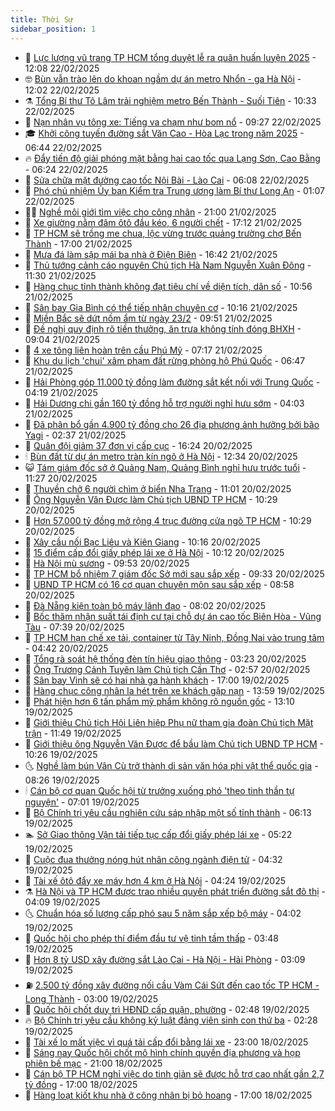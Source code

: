 ```yaml
---
title: Thời Sự
sidebar_position: 1
---
```


<!-- vnexpress-thoi-su:START -->
- 🦒 [Lực lượng vũ trang TP HCM tổng duyệt lễ ra quân huấn luyện 2025](https://vnexpress.net/luc-luong-vu-trang-tp-hcm-tong-duyet-le-ra-quan-huan-luyen-2025-4852813.html) - 12:08 22/02/2025
- 🤓 [Bùn vẫn trào lên do khoan ngầm dự án metro Nhổn - ga Hà Nội](https://vnexpress.net/bun-van-trao-len-do-khoan-ngam-du-an-metro-nhon-ga-ha-noi-4852797.html) - 12:02 22/02/2025
- ⚗️ [Tổng Bí thư Tô Lâm trải nghiệm metro Bến Thành - Suối Tiên](https://vnexpress.net/tong-bi-thu-to-lam-trai-nghiem-metro-ben-thanh-suoi-tien-4852795.html) - 10:33 22/02/2025
- 🌊 [Nạn nhân vụ tông xe: Tiếng va chạm như bom nổ](https://vnexpress.net/nan-nhan-vu-tong-xe-tieng-va-cham-nhu-bom-no-4852748.html) - 09:27 22/02/2025
- 🎓 [Khởi công tuyến đường sắt Văn Cao - Hòa Lạc trong năm 2025](https://vnexpress.net/khoi-cong-tuyen-duong-sat-van-cao-hoa-lac-trong-nam-2025-4852698.html) - 06:44 22/02/2025
- 🔥 [Đẩy tiến độ giải phóng mặt bằng hai cao tốc qua Lạng Sơn, Cao Bằng](https://vnexpress.net/day-tien-do-giai-phong-mat-bang-hai-cao-toc-qua-lang-son-cao-bang-4852706.html) - 06:24 22/02/2025
- 🦏 [Sửa chữa mặt đường cao tốc Nội Bài - Lào Cai](https://vnexpress.net/sua-chua-mat-duong-cao-toc-noi-bai-lao-cai-4852685.html) - 06:08 22/02/2025
- 👺 [Phó chủ nhiệm Ủy ban Kiểm tra Trung ương làm Bí thư Long An](https://vnexpress.net/pho-chu-nhiem-uy-ban-kiem-tra-trung-uong-lam-bi-thu-long-an-4851341.html) - 01:07 22/02/2025
- 🧑‍🏫 [Nghề môi giới tìm việc cho công nhân](https://vnexpress.net/nghe-moi-gioi-tim-viec-cho-cong-nhan-4852022.html) - 21:00 21/02/2025
- 🚦 [Xe giường nằm đâm ôtô đầu kéo, 6 người chết](https://vnexpress.net/xe-giuong-nam-dam-oto-dau-keo-6-nguoi-chet-4852572.html) - 17:12 21/02/2025
- 🎉 [TP HCM sẽ trồng me chua, lộc vừng trước quảng trường chợ Bến Thành](https://vnexpress.net/tp-hcm-se-trong-me-chua-loc-vung-truoc-quang-truong-cho-ben-thanh-4852553.html) - 17:00 21/02/2025
- 🦒 [Mưa đá làm sập mái ba nhà ở Điện Biên](https://vnexpress.net/mua-da-lam-sap-mai-ba-nha-o-dien-bien-4852568.html) - 16:42 21/02/2025
- 🤗 [Thủ tướng cảnh cáo nguyên Chủ tịch Hà Nam Nguyễn Xuân Đông](https://vnexpress.net/thu-tuong-canh-cao-nguyen-chu-tich-ha-nam-nguyen-xuan-dong-4852502.html) - 11:30 21/02/2025
- 💼 [Hàng chục tỉnh thành không đạt tiêu chí về diện tích, dân số](https://vnexpress.net/hang-chuc-tinh-thanh-khong-dat-tieu-chi-ve-dien-tich-dan-so-4852346.html) - 10:56 21/02/2025
- 🤩 [Sân bay Gia Bình có thể tiếp nhận chuyên cơ](https://vnexpress.net/san-bay-gia-binh-co-the-tiep-nhan-chuyen-co-4852452.html) - 10:16 21/02/2025
- 🤡 [Miền Bắc sẽ dứt nồm ẩm từ ngày 23/2](https://vnexpress.net/mien-bac-se-dut-nom-am-tu-ngay-23-2-4852411.html) - 09:51 21/02/2025
- 💯 [Đề nghị quy định rõ tiền thưởng, ăn trưa không tính đóng BHXH](https://vnexpress.net/de-nghi-quy-dinh-ro-tien-thuong-an-trua-khong-tinh-dong-bhxh-4852362.html) - 09:04 21/02/2025
- 👺 [4 xe tông liên hoàn trên cầu Phú Mỹ](https://vnexpress.net/4-xe-tong-lien-hoan-tren-cau-phu-my-4852360.html) - 07:17 21/02/2025
- 🌮 [Khu du lịch &#39;chui&#39; xâm phạm đất rừng phòng hộ Phú Quốc](https://vnexpress.net/khu-du-lich-chui-xam-pham-dat-rung-phong-ho-phu-quoc-4852333.html) - 06:47 21/02/2025
- 🥸 [Hải Phòng góp 11.000 tỷ đồng làm đường sắt kết nối với Trung Quốc](https://vnexpress.net/hai-phong-gop-11-000-ty-dong-lam-duong-sat-ket-noi-voi-trung-quoc-4852261.html) - 04:19 21/02/2025
- 🐻 [Hải Dương chi gần 160 tỷ đồng hỗ trợ người nghỉ hưu sớm](https://vnexpress.net/hai-duong-chi-gan-160-ty-dong-ho-tro-nguoi-nghi-huu-som-4852075.html) - 04:03 21/02/2025
- 👀 [Đã phân bổ gần 4.900 tỷ đồng cho 26 địa phương ảnh hưởng bởi bão Yagi](https://vnexpress.net/da-phan-bo-gan-4-900-ty-dong-cho-26-dia-phuong-anh-huong-boi-bao-yagi-4852164.html) - 02:37 21/02/2025
- 🤔 [Quân đội giảm 37 đơn vị cấp cục](https://vnexpress.net/quan-doi-giam-37-don-vi-cap-cuc-4852091.html) - 16:24 20/02/2025
- 🕯 [Bùn đất từ dự án metro tràn kín ngõ ở Hà Nội](https://vnexpress.net/bun-dat-tu-du-an-metro-tran-kin-ngo-o-ha-noi-4852058.html) - 12:34 20/02/2025
- 😺 [Tám giám đốc sở ở Quảng Nam, Quảng Bình nghỉ hưu trước tuổi](https://vnexpress.net/tam-giam-doc-so-o-quang-nam-quang-binh-nghi-huu-truoc-tuoi-4852007.html) - 11:27 20/02/2025
- 🦆 [Thuyền chở 6 người chìm ở biển Nha Trang](https://vnexpress.net/thuyen-cho-6-nguoi-chim-o-bien-nha-trang-4852051.html) - 11:01 20/02/2025
- 🧰 [Ông Nguyễn Văn Được làm Chủ tịch UBND TP HCM](https://vnexpress.net/ong-nguyen-van-duoc-lam-chu-tich-ubnd-tp-hcm-4851388.html) - 10:29 20/02/2025
- 🦍 [Hơn 57.000 tỷ đồng mở rộng 4 trục đường cửa ngõ TP HCM](https://vnexpress.net/hon-57-000-ty-dong-mo-rong-4-truc-duong-cua-ngo-tp-hcm-4851990.html) - 10:29 20/02/2025
- 🧰 [Xây cầu nối Bạc Liêu và Kiên Giang](https://vnexpress.net/xay-cau-noi-bac-lieu-va-kien-giang-4852012.html) - 10:16 20/02/2025
- 💃 [15 điểm cấp đổi giấy phép lái xe ở Hà Nội](https://vnexpress.net/15-diem-cap-doi-giay-phep-lai-xe-o-ha-noi-4851965.html) - 10:12 20/02/2025
- 🧰 [Hà Nội mù sương](https://vnexpress.net/ha-noi-mu-suong-4851985.html) - 09:53 20/02/2025
- 🚀 [TP HCM bổ nhiệm 7 giám đốc Sở mới sau sắp xếp](https://vnexpress.net/tp-hcm-bo-nhiem-7-giam-doc-so-moi-sau-sap-xep-4851833.html) - 09:33 20/02/2025
- 🎊 [UBND TP HCM có 16 cơ quan chuyên môn sau sắp xếp](https://vnexpress.net/ubnd-tp-hcm-co-16-co-quan-chuyen-mon-sau-sap-xep-4851974.html) - 08:58 20/02/2025
- 🤭 [Đà Nẵng kiện toàn bộ máy lãnh đạo](https://vnexpress.net/da-nang-kien-toan-bo-may-lanh-dao-4851907.html) - 08:02 20/02/2025
- 🤗 [Bốc thăm nhận suất tái định cư tại chỗ dự án cao tốc Biên Hòa - Vũng Tàu](https://vnexpress.net/boc-tham-nhan-suat-tai-dinh-cu-tai-cho-du-an-cao-toc-bien-hoa-vung-tau-4851919.html) - 07:39 20/02/2025
- 🌈 [TP HCM hạn chế xe tải, container từ Tây Ninh, Đồng Nai vào trung tâm](https://vnexpress.net/tp-hcm-han-che-xe-tai-container-tu-tay-ninh-dong-nai-vao-trung-tam-4851862.html) - 04:42 20/02/2025
- 🦣 [Tổng rà soát hệ thống đèn tín hiệu giao thông](https://vnexpress.net/tong-ra-soat-he-thong-den-tin-hieu-giao-thong-4851768.html) - 03:23 20/02/2025
- 🎡 [Ông Trương Cảnh Tuyên làm Chủ tịch Cần Thơ](https://vnexpress.net/ong-truong-canh-tuyen-lam-chu-tich-can-tho-4851720.html) - 02:57 20/02/2025
- 🦏 [Sân bay Vinh sẽ có hai nhà ga hành khách](https://vnexpress.net/san-bay-vinh-se-co-hai-nha-ga-hanh-khach-4851652.html) - 17:00 19/02/2025
- 🎊 [Hàng chục công nhân la hét trên xe khách gặp nạn](https://vnexpress.net/hang-chuc-cong-nhan-la-het-tren-xe-khach-gap-nan-4851636.html) - 13:59 19/02/2025
- 🫶 [Phát hiện hơn 6 tấn phẩm mỹ phẩm không rõ nguồn gốc](https://vnexpress.net/phat-hien-hon-6-tan-pham-my-pham-khong-ro-nguon-goc-4851589.html) - 13:10 19/02/2025
- 🤔 [Giới thiệu Chủ tịch Hội Liên hiệp Phụ nữ tham gia đoàn Chủ tịch Mặt trận](https://vnexpress.net/gioi-thieu-chu-tich-hoi-lien-hiep-phu-nu-tham-gia-doan-chu-tich-mat-tran-4851597.html) - 11:49 19/02/2025
- 🤠 [Giới thiệu ông Nguyễn Văn Được để bầu làm Chủ tịch UBND TP HCM](https://vnexpress.net/gioi-thieu-ong-nguyen-van-duoc-de-bau-lam-chu-tich-ubnd-tp-hcm-4846073.html) - 10:26 19/02/2025
- 🌜 [Nghề làm bún Vân Cù trở thành di sản văn hóa phi vật thể quốc gia](https://vnexpress.net/nghe-lam-bun-van-cu-tro-thanh-di-san-van-hoa-phi-vat-the-quoc-gia-4851363.html) - 08:26 19/02/2025
- 🕯 [Cán bộ cơ quan Quốc hội từ trưởng xuống phó &#39;theo tinh thần tự nguyện&#39;](https://vnexpress.net/can-bo-co-quan-quoc-hoi-tu-truong-xuong-pho-theo-tinh-than-tu-nguyen-4851404.html) - 07:01 19/02/2025
- 🤔 [Bộ Chính trị yêu cầu nghiên cứu sáp nhập một số tỉnh thành](https://vnexpress.net/bo-chinh-tri-yeu-cau-nghien-cuu-sap-nhap-mot-so-tinh-thanh-4851399.html) - 06:13 19/02/2025
- 🏊 [Sở Giao thông Vận tải tiếp tục cấp đổi giấy phép lái xe](https://vnexpress.net/so-giao-thong-van-tai-tiep-tuc-cap-doi-giay-phep-lai-xe-4851269.html) - 05:22 19/02/2025
- 🌮 [Cuộc đua thưởng nóng hút nhân công ngành điện tử](https://vnexpress.net/cuoc-dua-thuong-nong-hut-nhan-cong-nganh-dien-tu-4851126.html) - 04:32 19/02/2025
- 🫣 [Tài xế ôtô đẩy xe máy hơn 4 km ở Hà Nội](https://vnexpress.net/tai-xe-oto-day-xe-may-hon-4-km-o-ha-noi-4851327.html) - 04:24 19/02/2025
- ⚗️ [Hà Nội và TP HCM được trao nhiều quyền phát triển đường sắt đô thị](https://vnexpress.net/ha-noi-va-tp-hcm-duoc-trao-nhieu-quyen-phat-trien-duong-sat-do-thi-4851231.html) - 04:09 19/02/2025
- 🌜 [Chuẩn hóa số lượng cấp phó sau 5 năm sắp xếp bộ máy](https://vnexpress.net/chuan-hoa-so-luong-cap-pho-sau-5-nam-sap-xep-bo-may-4851286.html) - 04:02 19/02/2025
- 🌁 [Quốc hội cho phép thí điểm đầu tư vệ tinh tầm thấp](https://vnexpress.net/quoc-hoi-cho-phep-thi-diem-dau-tu-ve-tinh-tam-thap-4851225.html) - 03:48 19/02/2025
- 🐲 [Hơn 8 tỷ USD xây đường sắt Lào Cai - Hà Nội - Hải Phòng](https://vnexpress.net/hon-8-ty-usd-xay-duong-sat-lao-cai-ha-noi-hai-phong-4851235.html) - 03:09 19/02/2025
- ⛽️ [2.500 tỷ đồng xây đường nối cầu Vàm Cái Sứt đến cao tốc TP HCM - Long Thành](https://vnexpress.net/2-500-ty-dong-xay-duong-noi-cau-vam-cai-sut-den-cao-toc-tp-hcm-long-thanh-4851227.html) - 03:00 19/02/2025
- 🗽 [Quốc hội chốt duy trì HĐND cấp quận, phường](https://vnexpress.net/quoc-hoi-chot-duy-tri-hdnd-cap-quan-phuong-4851265.html) - 02:48 19/02/2025
- 🔥 [Bộ Chính trị yêu cầu không kỷ luật đảng viên sinh con thứ ba](https://vnexpress.net/bo-chinh-tri-yeu-cau-khong-ky-luat-dang-vien-sinh-con-thu-ba-4851238.html) - 02:28 19/02/2025
- 💯 [Tài xế lo mất việc vì quá tải cấp đổi bằng lái xe](https://vnexpress.net/tai-xe-lo-mat-viec-vi-qua-tai-cap-doi-bang-lai-xe-4851166.html) - 23:00 18/02/2025
- 🦆 [Sáng nay Quốc hội chốt mô hình chính quyền địa phương và họp phiên bế mạc](https://vnexpress.net/sang-nay-quoc-hoi-chot-mo-hinh-chinh-quyen-dia-phuong-va-hop-phien-be-mac-4851145.html) - 21:00 18/02/2025
- 🫣 [Cán bộ TP HCM nghỉ việc do tinh giản sẽ được hỗ trợ cao nhất gần 2,7 tỷ đồng](https://vnexpress.net/can-bo-tp-hcm-nghi-viec-do-tinh-gian-se-duoc-ho-tro-cao-nhat-gan-2-7-ty-dong-4851165.html) - 17:00 18/02/2025
- 🤡 [Hàng loạt kiốt khu nhà ở công nhân bị bỏ hoang](https://vnexpress.net/hang-loat-kiot-khu-nha-o-cong-nhan-bi-bo-hoang-4850910.html) - 17:00 18/02/2025<!-- vnexpress-thoi-su:END -->